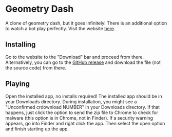 # Geometry Dash
A clone of geometry dash, but it goes infinitely! There is an additional option to watch a bot play perfectly.
Visit the website [here](https://geodash-school.herokuapp.com/index).

## Installing
Go to the website to the "Download" bar and proceed from there. Alternatively, you can go to the [GitHub release](https://github.com/Diego17230/geometry_dash/releases/tag/v1.0.0) and download the file (not the source code) from there.

## Playing
Open the installed app, no installs required! The installed app should be in your Downloads directory. During installation, you might see a "Unconfirmed crdownload NUMBER" in your Downloads directory. If that happens, just click the option to send the zip file to Chrome to check for malware (this option is in Chrome, not in Finder). If a security warning appears, go into Finder and right click the app. Then select the open option and finish starting up the app.
